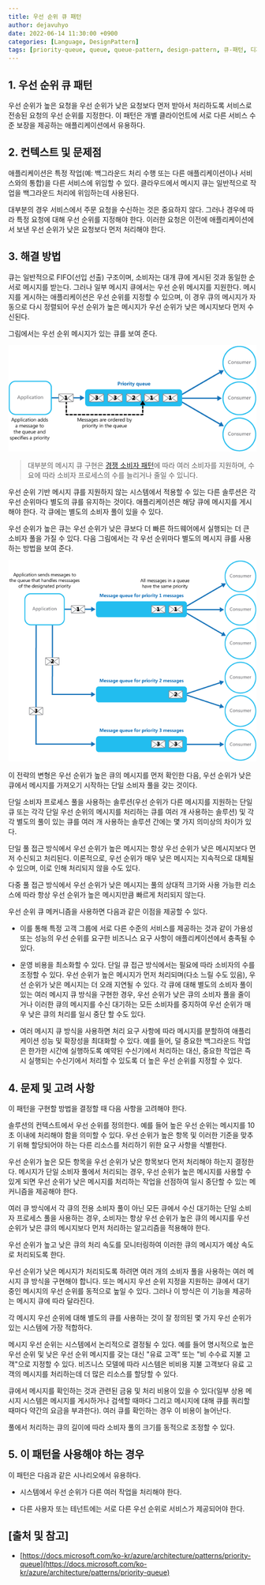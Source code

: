 ```yaml
---
title: 우선 순위 큐 패턴
author: dejavuhyo
date: 2022-06-14 11:30:00 +0900
categories: [Language, DesignPattern]
tags: [priority-queue, queue, queue-pattern, design-pattern, 큐-패턴, 디자인-패턴, 큐]
---
```


## 1. 우선 순위 큐 패턴
우선 순위가 높은 요청을 우선 순위가 낮은 요청보다 먼저 받아서 처리하도록 서비스로 전송된 요청의 우선 순위를 지정한다. 이 패턴은 개별 클라이언트에 서로 다른 서비스 수준 보장을 제공하는 애플리케이션에서 유용하다.

## 2. 컨텍스트 및 문제점
애플리케이션은 특정 작업(예: 백그라운드 처리 수행 또는 다른 애플리케이션이나 서비스와의 통합)을 다른 서비스에 위임할 수 있다. 클라우드에서 메시지 큐는 일반적으로 작업을 백그라운드 처리에 위임하는데 사용된다.

대부분의 경우 서비스에서 주문 요청을 수신하는 것은 중요하지 않다. 그러나 경우에 따라 특정 요청에 대해 우선 순위를 지정해야 한다. 이러한 요청은 이전에 애플리케이션에서 보낸 우선 순위가 낮은 요청보다 먼저 처리해야 한다.

## 3. 해결 방법
큐는 일반적으로 FIFO(선입 선출) 구조이며, 소비자는 대개 큐에 게시된 것과 동일한 순서로 메시지를 받는다. 그러나 일부 메시지 큐에서는 우선 순위 메시지를 지원한다. 메시지를 게시하는 애플리케이션은 우선 순위를 지정할 수 있으며, 이 경우 큐의 메시지가 자동으로 다시 정렬되어 우선 순위가 높은 메시지가 우선 순위가 낮은 메시지보다 먼저 수신된다.

그림에서는 우선 순위 메시지가 있는 큐를 보여 준다.

![priority-queue-pattern](/assets/img/2022-06-14-priority-queue/priority-queue-pattern.png)

> 대부분의 메시지 큐 구현은 [경쟁 소비자 패턴](https://docs.microsoft.com/ko-KR/azure/architecture/patterns/competing-consumers)에 따라 여러 소비자를 지원하며, 수요에 따라 소비자 프로세스의 수를 늘리거나 줄일 수 있니다.

우선 순위 기반 메시지 큐를 지원하지 않는 시스템에서 적용할 수 있는 다른 솔루션은 각 우선 순위마다 별도의 큐를 유지하는 것이다. 애플리케이션은 해당 큐에 메시지를 게시해야 한다. 각 큐에는 별도의 소비자 풀이 있을 수 있다.

우선 순위가 높은 큐는 우선 순위가 낮은 큐보다 더 빠른 하드웨어에서 실행되는 더 큰 소비자 풀을 가질 수 있다. 다음 그림에서는 각 우선 순위마다 별도의 메시지 큐를 사용하는 방법을 보여 준다.

![priority-queue-separate](/assets/img/2022-06-14-priority-queue/priority-queue-separate.png)

이 전략의 변형은 우선 순위가 높은 큐의 메시지를 먼저 확인한 다음, 우선 순위가 낮은 큐에서 메시지를 가져오기 시작하는 단일 소비자 풀을 갖는 것이다.

단일 소비자 프로세스 풀을 사용하는 솔루션(우선 순위가 다른 메시지를 지원하는 단일 큐 또는 각각 단일 우선 순위의 메시지를 처리하는 큐를 여러 개 사용하는 솔루션) 및 각각 별도의 풀이 있는 큐를 여러 개 사용하는 솔루션 간에는 몇 가지 의미상의 차이가 있다.

단일 풀 접근 방식에서 우선 순위가 높은 메시지는 항상 우선 순위가 낮은 메시지보다 먼저 수신되고 처리된다. 이론적으로, 우선 순위가 매우 낮은 메시지는 지속적으로 대체될 수 있으며, 이로 인해 처리되지 않을 수도 있다.

다중 풀 접근 방식에서 우선 순위가 낮은 메시지는 풀의 상대적 크기와 사용 가능한 리소스에 따라 항상 우선 순위가 높은 메시지만큼 빠르게 처리되지 않는다.

우선 순위 큐 메커니즘을 사용하면 다음과 같은 이점을 제공할 수 있다.

* 이를 통해 특정 고객 그룹에 서로 다른 수준의 서비스를 제공하는 것과 같이 가용성 또는 성능의 우선 순위를 요구한 비즈니스 요구 사항이 애플리케이션에서 충족될 수 있다.

* 운영 비용을 최소화할 수 있다. 단일 큐 접근 방식에서는 필요에 따라 소비자의 수를 조정할 수 있다. 우선 순위가 높은 메시지가 먼저 처리되며(다소 느릴 수도 있음), 우선 순위가 낮은 메시지는 더 오래 지연될 수 있다. 각 큐에 대해 별도의 소비자 풀이 있는 여러 메시지 큐 방식을 구현한 경우, 우선 순위가 낮은 큐의 소비자 풀을 줄이거나 이러한 큐의 메시지를 수신 대기하는 모든 소비자를 중지하여 우선 순위가 매우 낮은 큐의 처리를 일시 중단 할 수도 있다.

* 여러 메시지 큐 방식을 사용하면 처리 요구 사항에 따라 메시지를 분할하여 애플리케이션 성능 및 확장성을 최대화할 수 있다. 예를 들어, 덜 중요한 백그라운드 작업은 한가한 시간에 실행하도록 예약된 수신기에서 처리하는 대신, 중요한 작업은 즉시 실행되는 수신기에서 처리할 수 있도록 더 높은 우선 순위를 지정할 수 있다.

## 4. 문제 및 고려 사항
이 패턴을 구현할 방법을 결정할 때 다음 사항을 고려해야 한다.

솔루션의 컨텍스트에서 우선 순위를 정의한다. 예를 들어 높은 우선 순위는 메시지를 10초 이내에 처리해야 함을 의미할 수 있다. 우선 순위가 높은 항목 및 이러한 기준을 맞추기 위해 할당되어야 하는 다른 리소스를 처리하기 위한 요구 사항을 식별한다.

우선 순위가 높은 모든 항목을 우선 순위가 낮은 항목보다 먼저 처리해야 하는지 결정한다. 메시지가 단일 소비자 풀에서 처리되는 경우, 우선 순위가 높은 메시지를 사용할 수 있게 되면 우선 순위가 낮은 메시지를 처리하는 작업을 선점하여 일시 중단할 수 있는 메커니즘을 제공해야 한다.

여러 큐 방식에서 각 큐의 전용 소비자 풀이 아닌 모든 큐에서 수신 대기하는 단일 소비자 프로세스 풀을 사용하는 경우, 소비자는 항상 우선 순위가 높은 큐의 메시지를 우선 순위가 낮은 큐의 메시지보다 먼저 처리하는 알고리즘을 적용해야 한다.

우선 순위가 높고 낮은 큐의 처리 속도를 모니터링하여 이러한 큐의 메시지가 예상 속도로 처리되도록 한다.

우선 순위가 낮은 메시지가 처리되도록 하려면 여러 개의 소비자 풀을 사용하는 여러 메시지 큐 방식을 구현해야 합니다. 또는 메시지 우선 순위 지정을 지원하는 큐에서 대기 중인 메시지의 우선 순위를 동적으로 높일 수 있다. 그러나 이 방식은 이 기능을 제공하는 메시지 큐에 따라 달라진다.

각 메시지 우선 순위에 대해 별도의 큐를 사용하는 것이 잘 정의된 몇 가지 우선 순위가 있는 시스템에 가장 적합하다.

메시지 우선 순위는 시스템에서 논리적으로 결정될 수 있다. 예를 들어 명시적으로 높은 우선 순위 및 낮은 우선 순위 메시지를 갖는 대신 "유료 고객" 또는 "비 수수료 지불 고객"으로 지정할 수 있다. 비즈니스 모델에 따라 시스템은 비비용 지불 고객보다 유료 고객의 메시지를 처리하는데 더 많은 리소스를 할당할 수 있다.

큐에서 메시지를 확인하는 것과 관련된 금융 및 처리 비용이 있을 수 있다(일부 상용 메시지 시스템은 메시지를 게시하거나 검색할 때마다 그리고 메시지에 대해 큐를 쿼리할 때마다 약간의 요금을 부과한다). 여러 큐를 확인하는 경우 이 비용이 늘어난다.

풀에서 처리하는 큐의 길이에 따라 소비자 풀의 크기를 동적으로 조정할 수 있다.

## 5. 이 패턴을 사용해야 하는 경우
이 패턴은 다음과 같은 시나리오에서 유용하다.

* 시스템에서 우선 순위가 다른 여러 작업을 처리해야 한다.

* 다른 사용자 또는 테넌트에는 서로 다른 우선 순위로 서비스가 제공되어야 한다.

## [출처 및 참고]
* [https://docs.microsoft.com/ko-kr/azure/architecture/patterns/priority-queue](https://docs.microsoft.com/ko-kr/azure/architecture/patterns/priority-queue)
